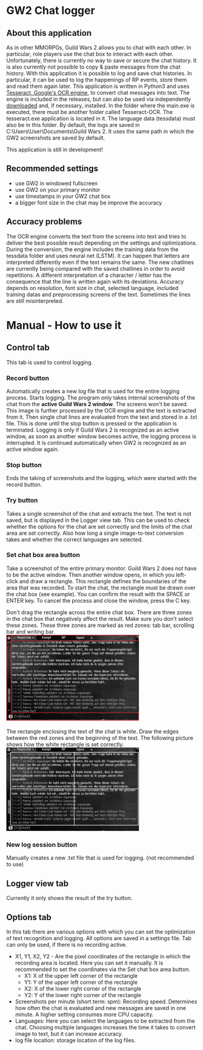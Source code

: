 # GW2 Chat logger
## About this application
As in other MMORPGs, Guild Wars 2 allows you to chat with each other. In particular, role players use the chat box to interact with each other. Unfortunately, there is currently no way to save or secure the chat history. It is also currently not possible to copy & paste messages from the chat history. With this application it is possible to log and save chat histories. In particular, it can be used to log the happenings of RP events, store them and read them again later. This application is written in Python3 and uses [Tesseract, Google's OCR engine](https://github.com/tesseract-ocr/tesseract), to convert chat messages into text. The engine is included in the releases, but can also be used via independently [downloaded](https://tesseract-ocr.github.io/tessdoc/Downloads) and, if necessary, installed. 
In the folder where the main.exe is executed, there must be another folder called Tesseract-OCR. The tesseract.exe application is located in it. The language data (tessdata) must also be in this folder.
By default, the logs are saved in C:\Users\User\Documents\Guild Wars 2.
It uses the same path in which the GW2 screenshots are saved by default.

This application is still in development! 

## Recommended settings
- use GW2 in windowed fullscreen
- use GW2 on your primary monitor
- use timestamps in your GW2 chat box
- a bigger font size in the chat may be improve the accuracy

## Accuracy problems
The OCR engine converts the text from the screens into text and tries to deliver the best possible result depending on the settings and optimizations. During the conversion, the engine includes the training data from the tessdata folder and uses neural net (LSTM). It can happen that letters are interpreted differently even if the text remains the same.
The new chatlines are currently being compared with the saved chatlines in order to avoid repetitions. A different interpretation of a character / letter has the consequence that the line is written again with its deviations. 
Accuracy depends on resolution, font size in chat, selected language, included training datas and preprocessing screens of the text.
Sometimes the lines are still misinterpreted.

# Manual - How to use it 
## Control tab
This tab is used to control logging. 
### Record button
Automatically creates a new log file that is used for the entire logging process. Starts logging. The program only takes internal screenshots of the chat from the **active Guild Wars 2 window**. The screens won't be saved. This image is further processed by the OCR engine and the text is extracted from it. Then single chat lines are evaluated from the text and stored in a .txt file. This is done until the stop button is pressed or the application is terminated. Logging is only if Guild Wars 2 is recognized as an active window, as soon as another window becomes active, the logging process is interrupted. It is continued automatically when GW2 is recognized as an active window again. 
### Stop button
Ends the taking of screenshots and the logging, which were started with the record button.
### Try button
Takes a single screenshot of the chat and extracts the text. The text is not saved, but is displayed in the Logger view tab. This can be used to check whether the options for the chat are set correctly and the limits of the chat area are set correctly. Also how long a single image-to-text conversion takes and whether the correct languages ​​are selected.
### Set chat box area button
Take a screenshot of the entire primary monitor. Guild Wars 2 does not have to be the active window. Then another window opens, in which you left-click and draw a rectangle. This rectangle defines the boundaries of the area that was recorded. To start the chat, the rectangle must be drawn over the chat box (see example). You can confirm the result with the SPACE or ENTER key. To cancel the process and close the window, press the C key.

Don't drag the rectangle across the entire chat box. There are three zones in the chat box that negatively affect the result. Make sure you don't select these zones. These three zones are marked as red zones: tab bar, scrolling bar and writing bar.<br>
<img src="readme_assets/setChatboxArea_wrong.jpg" alt="set chatbox area wrong" width="350"/> <br><br>
The rectangle enclosing the text of the chat is white. Draw the edges between the red zones and the beginning of the text. The following picture shows how the white rectangle is set correctly.<br>
<img src="readme_assets/setChatboxArea_right.jpg" alt="set chatbox area right" width="350"/><br>

### New log session button
Manually creates a new .txt file that is used for logging. (not recommended to use)
## Logger view tab
Currently it only shows the result of the try button. 
## Options tab
In this tab there are various options with which you can set the optimization of text recognition and logging. All options are saved in a settings file. Tab can only be used, if there is no recording active.
 * X1, Y1, X2, Y2 - Are the pixel coordinates of the rectangle in which the recording area is located. Here you can set it manually. It is recommended to set the coordinates via the Set chat box area button. 
	 * X1: X of the upper left corner of the rectangle
	 * Y1: Y of the upper left corner of the rectangle
	 * X2: X of the lower right corner of the rectangle
	 * Y2: Y of the lower right corner of the rectangle 
 * Screenshots per minute (short term: spm): Recording speed. Determines how often the chat is evaluated and new messages are saved in one minute. A higher setting consumes more CPU capacity.
 * Languages: Here you can select the languages ​​to be extracted from the chat. Choosing multiple languages ​​increases the time it takes to convert image to text, but it can increase accuracy.
 * log file location: storage location of the log files.
